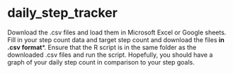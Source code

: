 # daily_step_tracker 

Download the .csv files and load them in Microsoft Excel or Google sheets. 
Fill in your step count data and target step count and download the files **in .csv format***. 
Ensure that the R script is in the same folder as the downloaded .csv files and run the script. 
Hopefully, you should have a graph of your daily step count in comparison to your step goals. 

